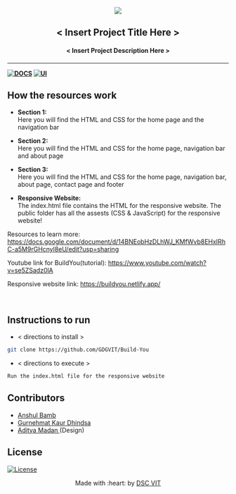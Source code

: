 <p align="center">
<a href="https://dscvit.com">
	<img src="https://user-images.githubusercontent.com/30529572/72455010-fb38d400-37e7-11ea-9c1e-8cdeb5f5906e.png" />
</a>
	<h2 align="center"> < Insert Project Title Here > </h2>
	<h4 align="center"> < Insert Project Description Here > <h4>
</p>

---
[![DOCS](https://img.shields.io/badge/Documentation-see%20docs-green?style=flat-square&logo=appveyor)](INSERT_LINK_FOR_DOCS_HERE) 
  [![UI ](https://img.shields.io/badge/User%20Interface-Link%20to%20UI-orange?style=flat-square&logo=appveyor)](INSERT_UI_LINK_HERE)


## How the resources work
* <strong>Section 1:</strong><br>Here you will find the HTML and CSS for the home page and the navigation bar
* <strong>Section 2:</strong> <br>
Here you will find the HTML and CSS for the home page, navigation bar and about page
* <strong>Section 3:</strong> <br>
Here you will find the HTML and CSS for the home page, navigation bar, about page, contact page and footer

* <strong>Responsive Website:</strong><br>
The index.html file contains the HTML for the responsive website. The public folder
has all the assests (CSS & JavaScript) for the responsive website!

Resources to learn more:
https://docs.google.com/document/d/14BNEobHzDLhWJ_KMfWvb8EHxIRhC-a5M9rGHcnyl8eU/edit?usp=sharing

Youtube link for BuildYou(tutorial):
https://www.youtube.com/watch?v=se5ZSadz0lA

Responsive website link:
https://buildyou.netlify.app/



<br>


## Instructions to run


* < directions to install > 
```bash
git clone https://github.com/GDGVIT/Build-You
```

* < directions to execute >

```bash
Run the index.html file for the responsive website
```

## Contributors

* [ Anshul Bamb ](https://github.com/antirex)
* [ Gurnehmat Kaur Dhindsa  ](https://github.com/gkdhindsa)
* [ Aditya Madan  ](https://github.com/AdityaMadan) (Design)


  
## License
[![License](http://img.shields.io/:license-mit-blue.svg?style=flat-square)](http://badges.mit-license.org)

<p align="center">
	Made with :heart: by <a href="https://dscvit.com">DSC VIT</a>
</p>


